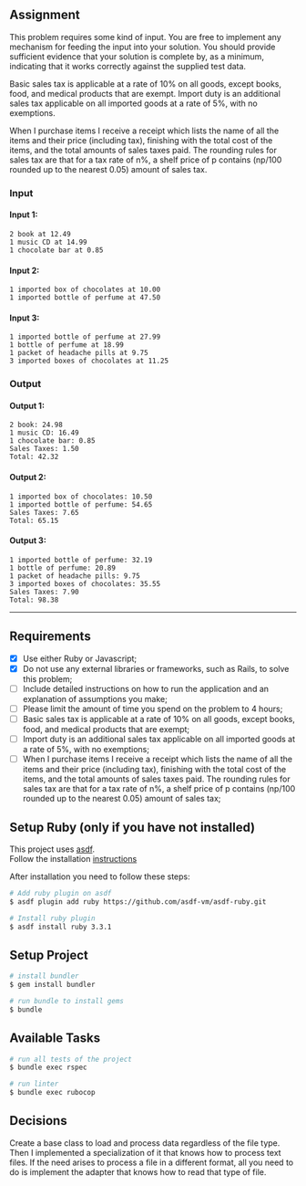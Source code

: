 ## Assignment

This problem requires some kind of input. You are free to implement any mechanism for feeding the input into your solution. You should provide sufficient evidence that your solution is complete by, as a minimum, indicating that it works correctly against the supplied test data.

Basic sales tax is applicable at a rate of 10% on all goods, except books, food, and medical products that are exempt. Import duty is an additional sales tax applicable on all imported goods at a rate of 5%, with no exemptions.

When I purchase items I receive a receipt which lists the name of all the items and their price (including tax), finishing with the total cost of the items, and the total amounts of sales taxes paid. The rounding rules for sales tax are that for a tax rate of n%, a shelf price of p contains (np/100 rounded up to the nearest 0.05) amount of sales tax.

### Input

#### Input 1:
```
2 book at 12.49
1 music CD at 14.99
1 chocolate bar at 0.85
```

#### Input 2:
```
1 imported box of chocolates at 10.00
1 imported bottle of perfume at 47.50
```

#### Input 3:
```
1 imported bottle of perfume at 27.99
1 bottle of perfume at 18.99
1 packet of headache pills at 9.75
3 imported boxes of chocolates at 11.25
```

### Output

#### Output 1:
```
2 book: 24.98
1 music CD: 16.49
1 chocolate bar: 0.85
Sales Taxes: 1.50
Total: 42.32
```

#### Output 2:
```
1 imported box of chocolates: 10.50
1 imported bottle of perfume: 54.65
Sales Taxes: 7.65
Total: 65.15
```

#### Output 3:
```
1 imported bottle of perfume: 32.19
1 bottle of perfume: 20.89
1 packet of headache pills: 9.75
3 imported boxes of chocolates: 35.55
Sales Taxes: 7.90
Total: 98.38
```

----

## Requirements

- [X] Use either Ruby or Javascript;
- [X] Do not use any external libraries or frameworks, such as Rails, to solve this problem;
- [ ] Include detailed instructions on how to run the application and an explanation of assumptions you make;
- [ ] Please limit the amount of time you spend on the problem to 4 hours;
- [ ] Basic sales tax is applicable at a rate of 10% on all goods, except books, food, and medical products that are exempt;
- [ ] Import duty is an additional sales tax applicable on all imported goods at a rate of 5%, with no exemptions;
- [ ] When I purchase items I receive a receipt which lists the name of all the items and their price (including tax), finishing with the total cost of the items, and the total amounts of sales taxes paid. The rounding rules for sales tax are that for a tax rate of n%, a shelf price of p contains (np/100 rounded up to the nearest 0.05) amount of sales tax;

## Setup Ruby (only if you have not installed)

This project uses [asdf](https://asdf-vm.com/guide/getting-started.html). \
Follow the installation [instructions](https://asdf-vm.com/guide/getting-started.html#_3-install-asdf)

After installation you need to follow these steps:

```bash
# Add ruby plugin on asdf
$ asdf plugin add ruby https://github.com/asdf-vm/asdf-ruby.git

# Install ruby plugin
$ asdf install ruby 3.3.1
```

## Setup Project

```bash
# install bundler
$ gem install bundler

# run bundle to install gems
$ bundle
```

## Available Tasks

```bash
# run all tests of the project
$ bundle exec rspec

# run linter
$ bundle exec rubocop
```

## Decisions

Create a base class to load and process data regardless of the file type. Then I implemented a specialization of it that knows how to process text files. If the need arises to process a file in a different format, all you need to do is implement the adapter that knows how to read that type of file.
